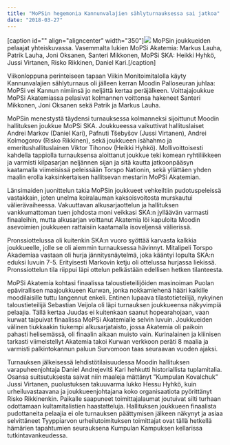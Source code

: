 ```yaml
---
title: "MoPSin hegemonia Kannunvalajien sählyturnauksessa sai jatkoa"
date: "2018-03-27"
---
```


\[caption id="" align="aligncenter" width="350"\]![](http://gdurl.com/JG4G) MoPSin joukkueiden pelaajat yhteiskuvassa. Vasemmalta lukien MoPSi Akatemia: Markus Lauha, Patrik Lauha, Joni Oksanen, Santeri Mikkonen, MoPSi SKA: Heikki Hyhkö, Jussi Virtanen, Risko Rikkinen, Daniel Kari.\[/caption\]

Viikonloppuna perinteiseen tapaan Viikin Monitoimitalolla käyty Kannunvalajien sählyturnaus oli jälleen kerran Moodin Palloseuran juhlaa: MoPSi vei Kannun nimiinsä jo neljättä kertaa peräjälkeen. Voittajajoukkue MoPSi Akatemiassa pelasivat kolmannen voittonsa hakeneet Santeri Mikkonen, Joni Oksanen sekä Patrik ja Markus Lauha.

MoPSin menestystä täydensi turnauksessa kolmanneksi sijoittunut Moodin hallituksen joukkue MoPSi SKA. Joukkueessa vaikuttivat hallituslaiset Andrei Markov (Daniel Kari), Pafnuti Tšebyšov (Jussi Virtanen), Andrei Kolmogorov (Risko Rikkinen), sekä joukkueen isähahmo ja emeritushallituslainen Viktor Tihonov (Heikki Hyhkö). Mollivoittoisesti kahdella tappiolla turnauksensa aloittanut joukkue teki komean ryhtiliikkeen ja varmisti kilpasarjan neljännen sijan ja sitä kautta jatkoonpääsyn kaatamalla viimeisissä peleissään Torspo Nationin, sekä yllättäen yhden maalin erolla kaksinkertaisen hallitsevan mestarin MoPSi Akatemian.

Länsimaiden juonittelun takia MoPSin joukkueet vehkeiltiin pudotuspeleissä vastakkain, joten unelma koiralauman kaksoisvoitosta murskautui välierävaiheessa. Vakuuttavan alkusarjaottelun ja hallituksen vankkumattoman tuen johdosta moni veikkasi SKA:n jylläävän varmasti finaaleihin, mutta alkusarjan voittanut Akatemia löi kapuloita Moodin asevoimien joukkueen rattaisiin kaatamalla isoveljensä välierissä.

Pronssiottelussa oli kuitenkin SKA:n vuoro syöttää karvasta kalkkia joukkueelle, jolle se oli aiemmin turnauksessa hävinnyt. Mitalipeli Torspo Akademiaa vastaan oli hurja jännitysnäytelmä, joka kääntyi lopulta SKA:n eduksi luvuin 7-5. Erityisesti Markovin ketju oli ottelussa hurjassa liekissä. Pronssiottelun tila riippui läpi ottelun pelkästään edellisen hetken tilanteesta.

MoPSi Akatemia kohtasi finaalissa taloustieteilijöiden masinoiman Puolan epävirallisen maajoukkueen Kurwan, jonka nokkamiehenä hääri kaikille moodilaisille tuttu langennut enkeli. Entinen lupaava tilastotieteilijä, nykyinen taloustieteilijä Sebastian Veijola oli läpi turnauksen joukkueensa näkyvimpiä pelaajia. Tällä kertaa Juudas ei kuitenkaan saanut hopearahojaan, vaan kurwat taipuivat finaalissa MoPSi Akatemialle selvin luvuin. Joukkueiden välinen tiukkaakin tiukempi alkusarjataisto, jossa Akatemia oli paikoin pahasti helisemässä, oli finaalin aikaan muisto vain. Kurinalainen ja kliinisen tarkasti viimeistellyt Akatemia takoi Kurwan verkkoon peräti 8 maalia ja varmisti palkintokannun paluun Survomoon taas seuraavan vuoden ajaksi.

Turnauksen jälkeisessä lehdistötilaisuudessa Moodin hallituksen varapuheenjohtaja Daniel Andrejevitš Kari hehkutti historiallista tuplamitalia. Osansa suitsutuksesta saivat niin maaleja mättänyt ”Kumpulan Kovalchuk” Jussi Virtanen, puolustuksen takuuvarma lukko Hessu Hyhkö, kuin urheiluvastaavana ja joukkueenjohtajana koko organisaatiota pyörittänyt Risko Rikkinenkin. Paikalle saapuneet toimittajalaumat joutuivat silti turhaan odottamaan kultamitalistien haastatteluja. Hallituksen joukkueen finaalista pudottaneita pelaajia ei ole turnauksen päättymisen jälkeen näkynyt ja asiaa selvittäneet Tyyppiarvon urheilutoimituksen toimittajat ovat tällä hetkellä hämärien tapahtumien seurauksena Kumpulan Kampuksen kellarissa tutkintavankeudessa.
